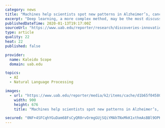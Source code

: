 ```yaml
---
category: news
title: "Machines help scientists spot new patterns in Alzheimer’s, cancer and more"
excerpt: "Deep learning, a more complex method, may be the most discussed machine-learning algorithm because of its spectacular success. Deep-learning models are improving language translation, automatic image identification (and image modifications, the so-called ..."
publishedDateTime: 2020-01-13T19:17:00Z
sourceUrl: "https://www.uab.edu/reporter/research/discoveries-innovations/item/8973-machines-help-scientists-spot-new-patterns-in-alzheimer-s-cancer-and-more"
type: article
quality: 22
heat: 22
published: false

provider:
  name: Kaleido Scope
  domain: uab.edu

topics:
  - AI
  - Natural Language Processing

images:
  - url: "https://www.uab.edu/reporter/media/k2/items/cache/d1b65f04580705ff0264942ab8ee1cfc_XL.jpg?t=1578941518"
    width: 900
    height: 676
    title: "Machines help scientists spot new patterns in Alzheimer’s, cancer and more"

secured: "0NF+4SFCqhYGuDam68FsCyQR0rvOrmgGUjSQiYMAhTNxMkK1xthmAsBBl9OPKcuGYTydauoM71M9l7GsKA9VcFii0QLnZoyNyF4i2hV+phQTEa8sYaHIq4OHWyMZ12FFuaOU2iL0SC4+2kWcouIRfkTFPhUCiLFHiTd+4zk6j2L4RtIvd91wxxi5wqdRCFu3GTONLZusDanedzW6oVOaBv5u7Esrp/j4XUZMaiKwdf68c9gOsGiFT+dEHqhehUniRSSXhNfA/o5Ur199sC/hfdEzQ5S7IKtJH+w43YmZIkU+6IHkfjgNXv6CBJ5bv/Sgge0foNJE2CFsa9DHz9+FUzTMwG358ka2fu8MfHyYp9CTMjA7rqEJOlqn6l2LgRBGudxcHGHwSPLyZm5GmyMjJ8WBpFTeYDbVJr9L3TJA4nSzk2FUv++rQjiCphRcI18bFafKxsxlVzYy1IdCyBD1Vw==;tdP0/q3oVTAP8BsQeVNYig=="
---
```


